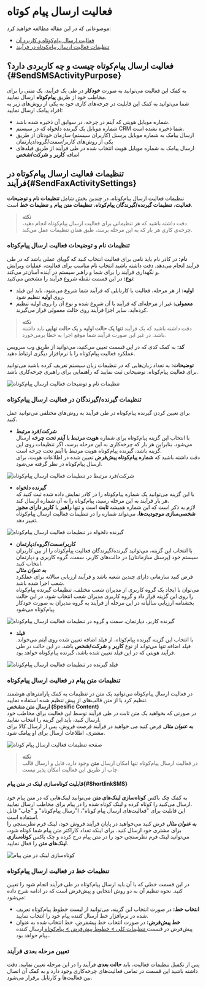 #  فعالیت ارسال پیام کوتاه 

موضوعاتی که در این مقاله مطالعه خواهید کرد:
- [فعالیت ارسال پیام‌کوتاه و کاربرد آن](#SendSMSActivityPurpose)
- [تنظیمات فعالیت ارسال پیام‌کوتاه در فرآیند](#SendSMSActivitySettings)

## فعالیت ارسال پیام‌کوتاه چیست و چه کاربردی دارد؟{#SendSMSActivityPurpose}
به کمک این فعالیت می‌توانید به صورت **خودکار** در طی یک فرآیند، یک متنی را برای مخاطب خود از طریق **پیام‌کوتاه** ارسال نمایید.<br>
شما می‌توانید به کمک این قابلیت در چرخه‌های کاری خود به یکی از روش‌های زیر به افراد پیامک ارسال نمایید:<br>
- شماره موبایل هویتی که آیتم در چرخه، در سوابق آن ذخیره شده باشد.
- شماره موبایل یک گیرنده دلخواه که در سیستم CRM شما ذخیره نشده است.
- ارسال ییامک به شماره موبایل پرسنل (کاربران سیستم) سازمان خودتان از طریق یکی از روش‌های کاربر/سمت/گروه/دپارتمان
- ارسال پیامک به شماره موبایل هویت انتخاب شده در طی فرآیند از طریق فیلدهای اضافه **کاربر** و **شرکت/شخص**

## تنظیمات فعالیت ارسال پیام‌کوتاه در فرآیند{#SendFaxActivitySettings}
تنظیمات فعالیت ارسال پیام‌کوتاه، در چندین بخش شامل **تنظیمات نام و توضیحات فعالیت**، **تنظیمات گیرنده/گیرندگان پیام‌کوتاه**،  **تنظیمات متن پیام** و **تنظیمات خط** است.<br>

> **نکته**<br>
> دقت داشته باشید که هر تنظیماتی برای فعالیت ارسال پیام‌کوتاه انجام دهید، چرخه‌ی کاری هر بار که به این مرحله برسد، طبق همان تنظیمات عمل می‌کند.

### تنظیمات نام و توضیحات فعالیت ارسال پیام‌کوتاه
**نام:** در کادر نام باید نامی برای فعالیت انتخاب کنید که گویای عملی باشد که در طی فرآیند انجام می‌دهد. دقت داشته باشید انتخاب نام مناسب برای فعالیت، عملیات ویرایش و نگهداری فرآیند را برای شما و راهبر سیستم در آینده آسان‌تر می‌کند.<br>
**نوع:** در این قسمت نقطه شروع فرآیند را مشخص می‌کنید:
- **اولیه:** از هر مرحله، فعالیت یا کارتابلی که فرآیند شما شروع می‌شود، باید این فیلد روی **اولیه** تنظیم شود. 
- **معمولی:** غیر از مرحله‌ای که فرآیند با آن شروع شده و نوع آن را روی اولیه تنظیم کرده‌اید، سایر اجزا فرآیند روی حالت معمولی قرار می‌گیرند.

> **نکته**<br>
> دقت داشته باشید که یک فرآیند **تنها یک حالت اولیه** و **یک حالت نهایی** باید داشته باشد. در غیر این صورت فرآیند شما موقع اجرا به خطا برمی‌خورد.

**کد:** به کمک کدی که در این قسمت تعیین می‌کنید، می‌توانید از طریق وب سرویس عملکرد فعالیت پیام‌کوتاه را با نرم‌افزار دیگری ارتباط دهید.

**توضیحات:** به تعداد زبان‌هایی که در تنظیمات زبان سیستم تعریف کرده باشید می‌توانید برای فعالیت پیام‌کوتاه، توضیحاتی ثبت نمایید که راهنمایی برای راهبری چرخه‌کاری باشد.

![تنظیمات نام و توضیحات فعالیت ارسال پیام‌کوتاه](./Images/Send-fax-activity-set-name_2.7.5.jpg)

### تنظیمات گیرنده/گیرندگان در فعالیت ارسال پیام‌کوتاه
برای تعیین کردن گیرنده پیام‌کوتاه در طی فرآیند به روش‌های مختلفی می‌توانید عمل کنید. 
- **شرکت/فرد مرتبط**<br>
   با انتخاب این گزینه پیام‌کوتاه برای شماره **هویت مرتبط با آیتم تحت چرخه** ارسال می‌شود. بنابراین هر بار که چرخه‌کاری به این مرحله برسد، اگر تنظیمات روی این گزینه باشد، گیرنده پیام‌کوتاه هویت مرتبط با آیتم تحت چرخه است.<br>
    دقت داشته باشید که **شماره پیام‌کوتاه پیش‌فرض** تعیین شده در اطلاعات هویت، برای ارسال پیام‌کوتاه در نظر گرفته می‌شود.

![شرکت/فرد مرتبط در تنظیمات فعالیت ارسال پیام‌کوتاه](./Images/Related-contact_2.7.5.jpg)

- **گیرنده دلخواه**<br>
   با این گزینه می‌توانید یک شماره پیام‌کوتاه را در کادر نمایش داده شده ثبت کنید که هر بار فرآیند به این مرحله رسید، پیام‌کوتاه را به آن شماره ارسال کند. <br>
   لازم به ذکر است که این شماره همیشه **ثابت** است و تنها **راهبر** یا **کاربر دارای مجوز شخصی‌سازی موجودیت‌ها**، می‌تواند شماره را در تنظیمات فعالیت ارسال پیام‌کوتاه تغییر دهد.

![گیرنده دلخواه در تنظیمات فعالیت ارسال پیام‌کوتاه](./Images/Preffered-contact-send-message-activities_2.7.5.jpg)

- **کاربر/سمت/گروه/دپارتمان**<br>
   با انتخاب این گزینه، می‌توانید گیرنده/گیرندگان فعالیت پیام‌کوتاه را از بین کاربران سیستم خود (پرسنل سازمانتان) در حالت‌های کاربر، سمت، گروه کاربری و دپارتمان انتخاب کنید.<br>
   ***به عنوان مثال***<br>
   فرض کنید سازمانی دارای چندین شعبه باشد و فرآیند ارزیابی سالانه‌ برای عملکرد شعب اجرا شده باشد.<br> می‌توان با ایجاد یک گروه کاربری از مدیران شعب مختلف، تنظیمات گیرنده پیام‌کوتاه را روی این گزینه قرار داد و گروه کاربری مدیران شعب انتخاب شود. در این حالت بخشنامه ارزیابی سالیانه در این مرحله از فرآیند به گروه مدیران به صورت خودکار پیام‌کوتاه می‌شود. 

![گیرنده کاربر، دپارتمان، سمت و گروه در تنظیمات فعالیت ارسال پیام‌کوتاه](./Images/User-Department-Group-Send-message-activities_2.7.5.jpg)

- **فیلد**<br>
   با انتخاب این گزینه گیرنده پیام‌کوتاه، از فیلد اضافه تعیین شده روی آیتم می‌خواند. فیلد اضافه تنها می‌تواند از نوع **کاربر** و **شرکت/شخص** باشد. در این حالت در طی فرآیند هویتی که در این فیلد تعیین شده باشد، گیرنده پیام‌کوتاه خواهد بود. 

![فیلد گیرنده در تنظیمات فعالیت ارسال پیام‌کوتاه](./Images/field-of-contact-in-send-message-activities_2.7.5.jpg)

### تنظیمات متن پیام در فعالیت ارسال پیام‌کوتاه
در فعالیت ارسال پیام‌کوتاه می‌توانید یک متن در تنظیمات به کمک پارامترهای هوشمند تنظیم کرد یا از متن  قالب‌های از پیش تنظیم شده استفاده نمایید.<br>
**ارسال متن مشخص (Spesific Content)**<br>
در صورتی که بخواهید یک متن ثابت در طی فرآیند توسط این فعالیت برای مخاطب خود ارسال کنید، باید این گزینه را انتخاب نمایید. <br>
***به عنوان مثال***
فرض کنید می خواهید در فرآیند فرصت فروش، پس از ارسال کالا برای مشتری، اطلاعات ارسال برای او پیامک شود.

![صفحه تنظیمات فعالیت ارسال پیام کوتاه](./Images/send-SMS-activity_2.7.5.jpg)

> **نکته**<br>
> در فعالیت ارسال پیام‌کوتاه تنها امکان ارسال **متن** وجود دارد، فایل و ارسال قالب چاپ از طریق این فعالیت امکان پذیر نیست.

#### قابلیت کوتاه‌سازی لینک در متن پیام{#ShortlinkSMS}
به کمک چک باکس **کوتاه‌سازی لینک‌های متن** می‌توانید لینک‌هایی که در متن پیام خود ارسال می‌کنید را کوتاه کرده و لینک کوتاه شده را در پیام برای مخاطب ارسال نمایید.<br>
این قابلیت برای "فعالیت‌های ارسال پیام کوتاه"، ا"رسال پیام‌کوتاه" و "چاپ" قابل استفاده است.<br>
***به عنوان مثال***
فرض کنید می‌خواهید در پایان فرآیند فروش خود، لینک فرم نظرسنجی را برای مشتری خود ارسال کنید. برای اینکه تعداد کاراکتر متن پیام شما کوتاه شود، می‌توانید لینک فرم نظرسنجی خود را در متن پیام درج کرده و چک باکس **کوتاه‌سازی لینک‌های متن** را فعال نمایید.

![کوتاه‌سازی لینک در متن پیام](./Images/Example-for-Short-link-in-send-SMS-activity_2.7.5.jpg)
### تنظیمات خط در فعالیت ارسال پیام‌کوتاه
در این قسمت خطی که با آن باید ارسال پیام‌کوتاه در طی فرآیند انجام شود را تعیین کنید. نحوه تنظیم آن به دو روش انتخابی و پیش‌فرض است که در ادامه شرح داده می‌شود:
- **انتخاب خط:**  در صورت انتخاب این گزینه، می‌توانید از لیست خطوط پیام‌کوتاه تعریف شده در نرم‌افزار خط ارسال کننده پیام خود را انتخاب نمایید.
- **خط پیش‌فرض:** در صورت انتخاب خط پیشفرض، خط انتخاب شده به عنوان پیش‌فرض در قسمت[ تنظیمات کلی > خطوط پیش‌فرض > پیام‌کوتاه ](https://github.com/1stco/PayamGostarDocs/blob/master/Help/Settings/General-settings/Default-lines/Default-lines.md)ارسال کننده پیام خواهد بود،.
   
### تعیین مرحله بعدی فرآیند
پس از تکمیل تنظیمات فعالیت، باید **حالت بعدی** فرآیند را در این مرحله تعیین نمایید. دقت داشته باشید این قسمت در تمامی فعالیت‌های چرخه‌کاری وجود دارد و به کمک آن اتصال بین فعالیت‌ها و کارتابل برقرار می‌شود.
